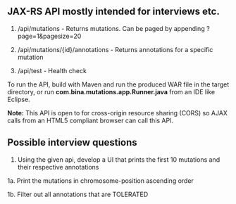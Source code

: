 JAX-RS API mostly intended for interviews etc.
---------------------------------------------
1. /api/mutations - Returns mutations. Can be paged by appending ?page=1&pagesize=20

2. /api/mutations/{id}/annotations - Returns annotations for a specific mutation

3. /api/test - Health check

To run the API, build with Maven and run the produced WAR file in the target directory, or run **com.bina.mutations.app.Runner.java** from an IDE like Eclipse.

**Note:** This API is open to for cross-origin resource sharing (CORS) so AJAX calls from an HTML5 compliant browser can call this API.

Possible interview questions
----------------------------
1. Using the given api, develop a UI that prints the first 10 mutations and their respective annotations 

1a. Print the mutations in chromosome-position ascending order

1b. Filter out all annotations that are TOLERATED
